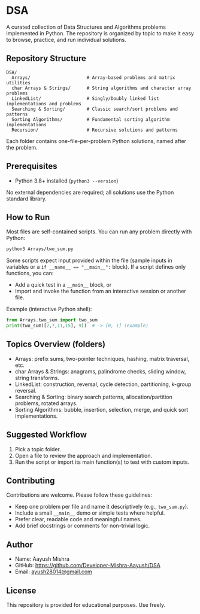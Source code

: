 # DSA

A curated collection of Data Structures and Algorithms problems implemented in Python.
The repository is organized by topic to make it easy to browse, practice, and run
individual solutions.

## Repository Structure

```
DSA/
  Arrays/                     # Array-based problems and matrix utilities
  char Arrays & Strings/      # String algorithms and character array problems
  LinkedList/                 # Singly/Doubly linked list implementations and problems
  Searching & Sorting/        # Classic search/sort problems and patterns
  Sorting Algorithms/         # Fundamental sorting algorithm implementations
  Recursion/                  # Recursive solutions and patterns
```

Each folder contains one-file-per-problem Python solutions, named after the problem.

## Prerequisites

- Python 3.8+ installed (`python3 --version`)

No external dependencies are required; all solutions use the Python standard library.

## How to Run

Most files are self-contained scripts. You can run any problem directly with Python:

```bash
python3 Arrays/two_sum.py
```

Some scripts expect input provided within the file (sample inputs in variables or a
`if __name__ == "__main__":` block). If a script defines only functions, you can:

- Add a quick test in a `__main__` block, or
- Import and invoke the function from an interactive session or another file.

Example (interactive Python shell):

```python
from Arrays.two_sum import two_sum
print(two_sum([2,7,11,15], 9))  # -> [0, 1] (example)
```

## Topics Overview (folders)

- Arrays: prefix sums, two-pointer techniques, hashing, matrix traversal, etc.
- char Arrays & Strings: anagrams, palindrome checks, sliding window, string transforms.
- LinkedList: construction, reversal, cycle detection, partitioning, k-group reversal.
- Searching & Sorting: binary search patterns, allocation/partition problems, rotated arrays.
- Sorting Algorithms: bubble, insertion, selection, merge, and quick sort implementations.

## Suggested Workflow

1. Pick a topic folder.
2. Open a file to review the approach and implementation.
3. Run the script or import its main function(s) to test with custom inputs.

## Contributing

Contributions are welcome. Please follow these guidelines:

- Keep one problem per file and name it descriptively (e.g., `two_sum.py`).
- Include a small `__main__` demo or simple tests where helpful.
- Prefer clear, readable code and meaningful names.
- Add brief docstrings or comments for non-trivial logic.

## Author

- Name: Aayush Mishra
- GitHub: https://github.com/Developer-Mishra-Aayush/DSA
- Email: ayush28014@gmail.com

## License

This repository is provided for educational purposes. Use freely.
